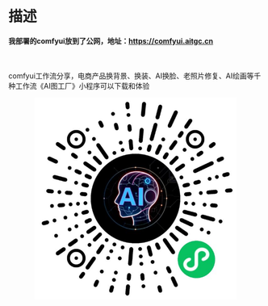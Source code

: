 # 描述
#### 我部署的comfyui放到了公网，地址：<a href="https://comfyui.aitgc.cn">https://comfyui.aitgc.cn</a></br>

</br>

comfyui工作流分享，电商产品换背景、换装、AI换脸、老照片修复、AI绘画等千种工作流《AI图工厂》小程序可以下载和体验
<br/>
<div align="center">
    <img src="assets/miniapp/miniapp.jpg" width="400" alt="AI图工厂" />
</div>
